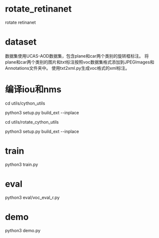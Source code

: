 # rotate_retinanet
rotate retinanet

# dataset
数据集使用UCAS-AOD数据集，包含plane和car两个类别的旋转框标注。
将plane和car两个类别的图片和txt标注按照voc数据集格式添加到JPEGImages和Annotations文件夹中。
使用txt2xml.py生成voc格式的xml标注。

# 编译iou和nms
cd utils/cython_utils

 python3 setup.py build_ext --inplace

cd utils/rotate_cython_utils

 python3 setup.py build_ext --inplace
 
 # train
 python3 train.py
 
 # eval
 python3 eval/voc_eval_r.py
 
 # demo
 python3 demo.py
